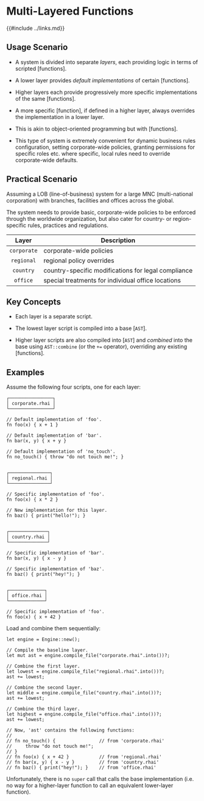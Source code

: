 Multi-Layered Functions
=======================

{{#include ../links.md}}


Usage Scenario
--------------

* A system is divided into separate _layers_, each providing logic in terms of scripted [functions].

* A lower layer provides _default implementations_ of certain [functions].

* Higher layers each provide progressively more specific implementations of the same [functions].

* A more specific [function], if defined in a higher layer, always overrides the implementation
  in a lower layer.

* This is akin to object-oriented programming but with [functions].

* This type of system is extremely convenient for dynamic business rules configuration, setting
  corporate-wide policies, granting permissions for specific roles etc. where specific, local rules
  need to override corporate-wide defaults.


Practical Scenario
------------------

Assuming a LOB (line-of-business) system for a large MNC (multi-national corporation) with branches,
facilities and offices across the global.

The system needs to provide basic, corporate-wide policies to be enforced through the worldwide
organization, but also cater for country- or region-specific rules, practices and regulations.

|    Layer    | Description                                         |
| :---------: | --------------------------------------------------- |
| `corporate` | corporate-wide policies                             |
| `regional`  | regional policy overrides                           |
|  `country`  | country-specific modifications for legal compliance |
|  `office`   | special treatments for individual office locations  |


Key Concepts
------------

* Each layer is a separate script.

* The lowest layer script is compiled into a base [`AST`].

* Higher layer scripts are also compiled into [`AST`] and _combined_ into the base using
  `AST::combine` (or the `+=` operator), overriding any existing [functions].


Examples
--------

Assume the following four scripts, one for each layer:

```rust,no_run
┌────────────────┐
│ corporate.rhai │
└────────────────┘

// Default implementation of 'foo'.
fn foo(x) { x + 1 }

// Default implementation of 'bar'.
fn bar(x, y) { x + y }

// Default implementation of 'no_touch'.
fn no_touch() { throw "do not touch me!"; }


┌───────────────┐
│ regional.rhai │
└───────────────┘

// Specific implementation of 'foo'.
fn foo(x) { x * 2 }

// New implementation for this layer.
fn baz() { print("hello!"); }


┌──────────────┐
│ country.rhai │
└──────────────┘

// Specific implementation of 'bar'.
fn bar(x, y) { x - y }

// Specific implementation of 'baz'.
fn baz() { print("hey!"); }


┌─────────────┐
│ office.rhai │
└─────────────┘

// Specific implementation of 'foo'.
fn foo(x) { x + 42 }
```

Load and combine them sequentially:

```rust,no_run
let engine = Engine::new();

// Compile the baseline layer.
let mut ast = engine.compile_file("corporate.rhai".into())?;

// Combine the first layer.
let lowest = engine.compile_file("regional.rhai".into())?;
ast += lowest;

// Combine the second layer.
let middle = engine.compile_file("country.rhai".into())?;
ast += lowest;

// Combine the third layer.
let highest = engine.compile_file("office.rhai".into())?;
ast += lowest;

// Now, 'ast' contains the following functions:
//
// fn no_touch() {                // from 'corporate.rhai'
//     throw "do not touch me!";
// }
// fn foo(x) { x + 42 }           // from 'regional.rhai'
// fn bar(x, y) { x - y }         // from 'country.rhai'
// fn baz() { print("hey!"); }    // from 'office.rhai'
```

Unfortunately, there is no `super` call that calls the base implementation (i.e. no way for a
higher-layer function to call an equivalent lower-layer function).
